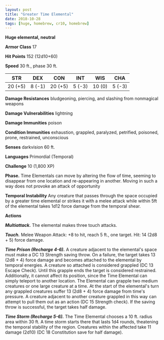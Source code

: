```yaml
---
layout: post
title: "Greater Time Elemental"
date: 2018-10-28
tags: [huge, homebrew, cr10, homebrew]
---
```


**Huge elemental, neutral**

**Armor Class** 17

**Hit Points** 152 (12d10+60)

**Speed** 30 ft., phase 30 ft.

|   STR   |   DEX   |   CON   |   INT   |   WIS   |   CHA   |
|:-----:|:-----:|:-----:|:-----:|:-----:|:-----:|
| 20 (+5) | 8 (-1) | 20 (+5) | 5 (-3) | 10 (0) | 5 (-3) |

**Damage Resistances** bludgeoning, piercing, and slashing from nonmagical weapons

**Damage Vulnerabilities** lightning

**Damage Immunities** poison

**Condition Immunities** exhaustion, grappled, paralyzed, petrified, poisoned, prone, restrained, unconscious

**Senses** darkvision 60 ft.

**Languages** Primordial (Temporal)

**Challenge** 10 (1,800 XP)

**Phase.** Time Elementals can move by altering the flow of time, seeming to disappear from one location and re-appearing in another.  Moving in such a way does not provoke an attack of opportunity

**Temporal Instability** Any creature that passes through the space occupied by a greater time elemental or strikes it with a melee attack while within 5ft of the elemental takes 1d12 force damage from the temporal shear.

**Actions**

***Multiattack.*** The elemental makes three touch attacks.

***Touch.*** Melee Weapon Attack: +8 to hit, reach 5 ft., one target. Hit: 14 (2d8 + 5) force damage.

***Time Prison (Recharge 4-6).*** A creature adjacent to the elemental's space must make a DC 13 Strength saving throw. On a failure, the target takes 13 (2d8 + 4) force damage and becomes attached to the elemental by temporal energies.  A creature so attached is considered grappled (DC 13 Escape Check).  Until this grapple ends the target is considered restrained.  Additionally, it cannot affect its position, since the Time Elemental can simply teleport to another location.  The Elemental can grapple two medium creatures or one large creature at a time.  At the start of the elemental's turn any grappled creatures suffer 13 (2d8 + 4) force damage from time's pressure.  A creature adjacent to another creature grappled in this way can attempt to pull them out as an action (DC 15 Strength check).  If the saving throw is successful, the target takes half damage.

***Time Storm (Recharge 5-6).*** The Time Elemental chooses a 10 ft. radius area within 30 ft.  A time storm starts there that lasts 1d4 rounds, theatening the temporal stability of the region.  Creatures within the affected take 11 damage (2d10) (DC 18 Constitution save for half damage).